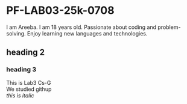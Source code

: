 # PF-LAB03-25k-0708
I am Areeba. I am 18 years old. Passionate about coding and problem-solving.  Enjoy learning new languages and technologies.
## heading 2
### heading 3

This is Lab3 Cs-G
<br/>
We studied githup
<br/>
_this is italic_

<br/>
